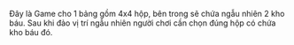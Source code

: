 Đây là Game cho 1 bảng gồm 4x4 hộp, bên trong sẽ chứa ngẫu nhiên 2 kho báu. Sau khi đảo vị trí ngẫu nhiên người chơi cần chọn đúng hộp có chứa kho báu đó.
